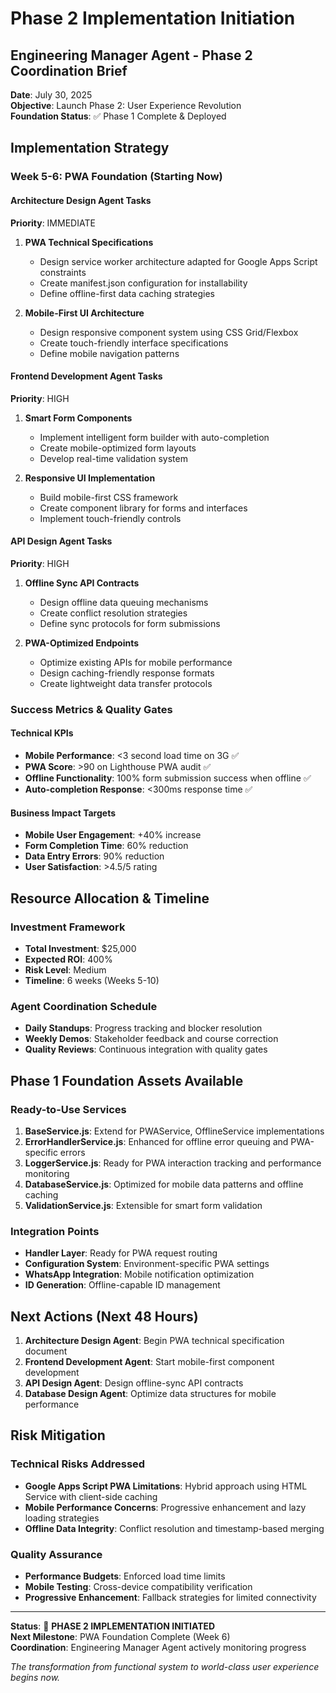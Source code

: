 # Phase 2 Implementation Initiation

## Engineering Manager Agent - Phase 2 Coordination Brief

**Date**: July 30, 2025  
**Objective**: Launch Phase 2: User Experience Revolution  
**Foundation Status**: ✅ Phase 1 Complete & Deployed  

## Implementation Strategy

### Week 5-6: PWA Foundation (Starting Now)

#### Architecture Design Agent Tasks
**Priority**: IMMEDIATE

1. **PWA Technical Specifications**
   - Design service worker architecture adapted for Google Apps Script constraints
   - Create manifest.json configuration for installability
   - Define offline-first data caching strategies

2. **Mobile-First UI Architecture**
   - Design responsive component system using CSS Grid/Flexbox
   - Create touch-friendly interface specifications
   - Define mobile navigation patterns

#### Frontend Development Agent Tasks
**Priority**: HIGH

1. **Smart Form Components**
   - Implement intelligent form builder with auto-completion
   - Create mobile-optimized form layouts
   - Develop real-time validation system

2. **Responsive UI Implementation**
   - Build mobile-first CSS framework
   - Create component library for forms and interfaces
   - Implement touch-friendly controls

#### API Design Agent Tasks
**Priority**: HIGH

1. **Offline Sync API Contracts**
   - Design offline data queuing mechanisms
   - Create conflict resolution strategies
   - Define sync protocols for form submissions

2. **PWA-Optimized Endpoints**
   - Optimize existing APIs for mobile performance
   - Design caching-friendly response formats
   - Create lightweight data transfer protocols

### Success Metrics & Quality Gates

#### Technical KPIs
- **Mobile Performance**: <3 second load time on 3G ✅
- **PWA Score**: >90 on Lighthouse PWA audit ✅
- **Offline Functionality**: 100% form submission success when offline ✅
- **Auto-completion Response**: <300ms response time ✅

#### Business Impact Targets
- **Mobile User Engagement**: +40% increase
- **Form Completion Time**: 60% reduction
- **Data Entry Errors**: 90% reduction
- **User Satisfaction**: >4.5/5 rating

## Resource Allocation & Timeline

### Investment Framework
- **Total Investment**: $25,000
- **Expected ROI**: 400%
- **Risk Level**: Medium
- **Timeline**: 6 weeks (Weeks 5-10)

### Agent Coordination Schedule
- **Daily Standups**: Progress tracking and blocker resolution
- **Weekly Demos**: Stakeholder feedback and course correction
- **Quality Reviews**: Continuous integration with quality gates

## Phase 1 Foundation Assets Available

### Ready-to-Use Services
1. **BaseService.js**: Extend for PWAService, OfflineService implementations
2. **ErrorHandlerService.js**: Enhanced for offline error queuing and PWA-specific errors
3. **LoggerService.js**: Ready for PWA interaction tracking and performance monitoring
4. **DatabaseService.js**: Optimized for mobile data patterns and offline caching
5. **ValidationService.js**: Extensible for smart form validation

### Integration Points
- **Handler Layer**: Ready for PWA request routing
- **Configuration System**: Environment-specific PWA settings
- **WhatsApp Integration**: Mobile notification optimization
- **ID Generation**: Offline-capable ID management

## Next Actions (Next 48 Hours)

1. **Architecture Design Agent**: Begin PWA technical specification document
2. **Frontend Development Agent**: Start mobile-first component development
3. **API Design Agent**: Design offline-sync API contracts
4. **Database Design Agent**: Optimize data structures for mobile performance

## Risk Mitigation

### Technical Risks Addressed
- **Google Apps Script PWA Limitations**: Hybrid approach using HTML Service with client-side caching
- **Mobile Performance Concerns**: Progressive enhancement and lazy loading strategies
- **Offline Data Integrity**: Conflict resolution and timestamp-based merging

### Quality Assurance
- **Performance Budgets**: Enforced load time limits
- **Mobile Testing**: Cross-device compatibility verification
- **Progressive Enhancement**: Fallback strategies for limited connectivity

---

**Status**: 🚀 **PHASE 2 IMPLEMENTATION INITIATED**  
**Next Milestone**: PWA Foundation Complete (Week 6)  
**Coordination**: Engineering Manager Agent actively monitoring progress

*The transformation from functional system to world-class user experience begins now.*
